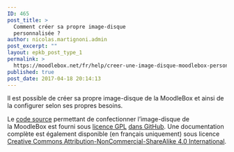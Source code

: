 ```yaml
---
ID: 465
post_title: >
  Comment créer sa propre image-disque
  personnalisée ?
author: nicolas.martignoni.admin
post_excerpt: ""
layout: epkb_post_type_1
permalink: >
  https://moodlebox.net/fr/help/creer-une-image-disque-moodlebox-personnalisee/
published: true
post_date: 2017-04-18 20:14:13
---
```

Il est possible de créer sa propre image-disque de la MoodleBox et ainsi de la configurer selon ses propres besoins.

Le <a href="https://github.com/martignoni/moodlebox" target="_blank" rel="noopener">code source</a> permettant de confectionner l’image-disque de la MoodleBox est fourni sous <a href="https://www.gnu.org/licenses/gpl-3.0.fr.html" target="_blank" rel="noopener">licence GPL</a> <a href="https://github.com/martignoni/moodlebox" target="_blank" rel="noopener">dans GitHub</a>. Une documentation complète est également disponible (en français uniquement) sous licence <a href="https://creativecommons.org/licenses/by-nc-sa/4.0/" target="_blank" rel="noopener">Creative Commons Attribution-NonCommercial-ShareAlike 4.0 International</a>.